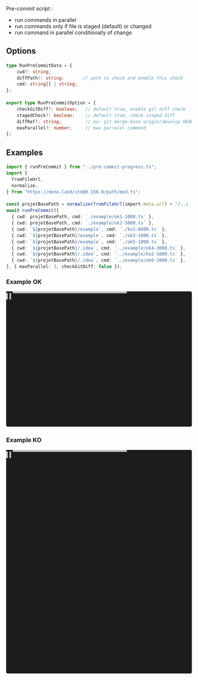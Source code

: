 
Pre-commit script :
- run commands in parallel
- run commands only if file is staged (default) or changed
- run command in parallel conditionally of change

## Options
```typescript
type RunPreCommitData = {
    cwd?: string;
    diffPath?: string;       // path to check and enable this check
    cmd: string[] | string;
};

export type RunPreCommitOption = {
    checkGitDiff?: boolean;   // default true, enable git diff check
    stagedCheck?: boolean;    // default true, check staged diff
    diffRef?: string;         // ex: git merge-base origin/develop HEAD
    maxParallel?: number;     // max parralel command
};
```

## Examples
```typescript
import { runPreCommit } from "../pre-commit-progress.ts";
import {
  fromFileUrl,
  normalize,
} from "https://deno.land/std@0.158.0/path/mod.ts";

const projetBasePath = normalize(fromFileUrl(import.meta.url) + "/../..");
await runPreCommit([
  { cwd: projetBasePath, cmd: `./example/ok1-1000.ts` },
  { cwd: projetBasePath, cmd: `./example/ok2-5000.ts` },
  { cwd: `${projetBasePath}/example`, cmd: `./ko1-6000.ts` },
  { cwd: `${projetBasePath}/example`, cmd: `./ok3-1000.ts` },
  { cwd: `${projetBasePath}/example`, cmd: `./ok5-1000.ts` },
  { cwd: `${projetBasePath}/.idea`, cmd: `../example/ok4-3000.ts` },
  { cwd: `${projetBasePath}/.idea`, cmd: `../example/ko2-1000.ts` },
  { cwd: `${projetBasePath}/.idea`, cmd: `../example/ok6-2000.ts` },
], { maxParallel: 3, checkGitDiff: false });
```

### Example OK

![example-ok](./example/example-ok.svg)

### Example KO

![example-ok](./example/example-ko.svg)
